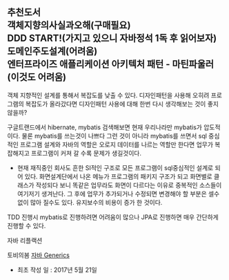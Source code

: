 추천도서  
객체지향의사실과오해(구매필요)  
DDD START!(가지고 있으니 자바정석 1독 후 읽어보자)    
도메인주도설계(어려움)  
엔터프라이즈 애플리케이션 아키텍처 패턴 - 마틴파울러(이것도 어려움)    
---
객체 지향적인 설계를 통해서 복잡도를 낮출 수 있다.
디자인패턴을 사용해 오히려 프로그램의 복잡도가 올라갔다면 디자인패턴 사용에 대해 한번 다시 생각해보는 것이 좋지 않을까?

구글트랜드에서 hibernate, mybatis 검색해보면 현재 우리나라만 mybatis가 압도적이다. 물론 mybatis를 쓰는것이 나쁘다 그런 것이 아니라 mybatis를 쓰면서 sql 중심적인 프로그램 설계와 자바의 역할은 오로지 데이터를 나르는 역할만 한다면 업무가 복잡해지고 프로그램이 커져 갈 수록 문제가 생길것이다.
- 현재 재직중인 회사도 흔한 SI적인 구조로 모든 프로그램이 sql중심적인 설계로 되어 있다. 화면설계단에서 나온 메뉴가 프로그램의 패키지 구조가 되고 화면별로 클래스가 작성되다 보니 똑같은 업무라도 화면이 다르다는 이유로 중복적인 소스들이 여기저기 생겨난다. 그 후에 업무가 추가되거나 수정되면 변경해야 할 부분은 셀수 없이 많아 질수도 있다. 유지보수의 비용이 증가 한 것이다.

TDD 진행시 mybatis로 진행하려면 어려움이 많으나 JPA로 진행하면 매우 간단하게 진행할 수 있다.

자바 리플랙션

토비의봄 [자바 Generics](https://www.youtube.com/watch?v=ipT2XG1SHtQ)

- 최초 작성 일 : 2017년 5월 21일
